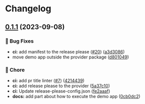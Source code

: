 # Changelog

## [0.1.1](https://github.com/spotify/confidence-openfeature-provider-go/compare/v0.1.0...v0.1.1) (2023-09-08)


### 🐛 Bug Fixes

* **ci:** add manifest to the release please ([#20](https://github.com/spotify/confidence-openfeature-provider-go/issues/20)) ([a3d3086](https://github.com/spotify/confidence-openfeature-provider-go/commit/a3d3086966e039fbdedbc6e696669497eaf28ab9))
* move demo app outside the provider package ([d801049](https://github.com/spotify/confidence-openfeature-provider-go/commit/d80104966f183201784a3cbc78259d2662c93109))


### 🧹 Chore

* **ci:** add pr title linter ([#7](https://github.com/spotify/confidence-openfeature-provider-go/issues/7)) ([4214439](https://github.com/spotify/confidence-openfeature-provider-go/commit/42144396f3d29aceaa0101aaccb9b09c282f71e5))
* **ci:** add release please to the provider ([5a37c10](https://github.com/spotify/confidence-openfeature-provider-go/commit/5a37c10a194814b1f272a19533e9500f263c88b5))
* **ci:** Update release-please-config.json ([fe2aaaf](https://github.com/spotify/confidence-openfeature-provider-go/commit/fe2aaaf1a27b09d1612c245445df0d89852592e0))
* **docs:** add part about how to execute the demo app ([0cb0dc2](https://github.com/spotify/confidence-openfeature-provider-go/commit/0cb0dc276140631c4861d6ca9f43c9fc0667dc3a))
